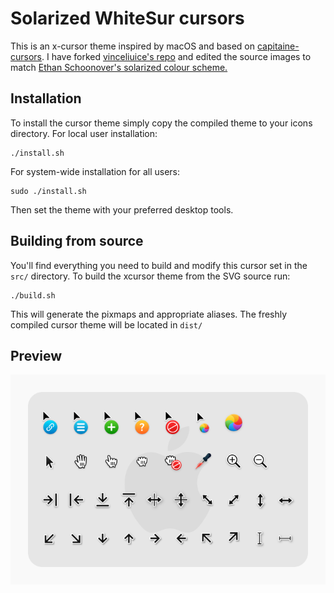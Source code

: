 # Solarized WhiteSur cursors
This is an x-cursor theme inspired by macOS and
based on [capitaine-cursors](https://github.com/keeferrourke/capitaine-cursors). I have forked [vinceliuice's repo](https://github.com/vinceliuice/WhiteSur-cursors/) and edited the source images to match [Ethan Schoonover's solarized colour scheme.](https://ethanschoonover.com/solarized/) 

## Installation
To install the cursor theme simply copy the compiled theme to your icons
directory. For local user installation:

```
./install.sh
```

For system-wide installation for all users:

```
sudo ./install.sh
```

Then set the theme with your preferred desktop tools.

## Building from source
You'll find everything you need to build and modify this cursor set in
the `src/` directory. To build the xcursor theme from the SVG source
run:

```
./build.sh
```

This will generate the pixmaps and appropriate aliases.
The freshly compiled cursor theme will be located in `dist/`

## Preview
![cursors](preview.png)
